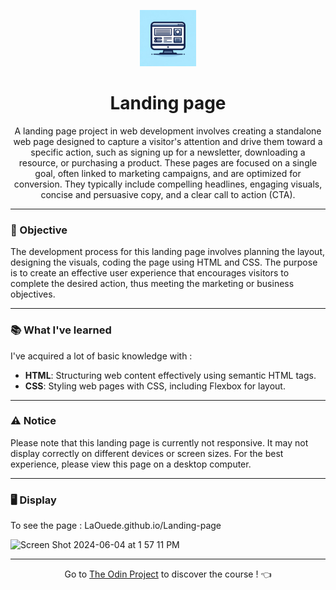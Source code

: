 <p align="center">
  <img src="https://github.com/LaOuede/Landing-page/blob/main/images/landing-page.png" width="90"/>
</p>


<h1 align=center>Landing page</h1>

<p align=center>
A landing page project in web development involves creating a standalone web page designed to capture a visitor's attention and drive them toward a  specific action, such as signing up for a newsletter, downloading a resource, or purchasing a product. These pages are focused on a single goal,   often linked to marketing campaigns, and are optimized for conversion. They typically include compelling headlines, engaging visuals, concise and persuasive copy, and a clear call to action (CTA).
</p>

---

<h3 align="left">🎯 Objective</h3>

<p align=left>
The development process for this landing page involves planning the layout, designing the visuals, coding the page using HTML and CSS. The purpose is to create an effective user experience that encourages visitors to complete the desired action, thus meeting the marketing or business objectives.
</p>

---

<h3 align="left">📚 What I've learned</h3>

I've acquired a lot of basic knowledge with :
- **HTML**: Structuring web content effectively using semantic HTML tags.
- **CSS**: Styling web pages with CSS, including Flexbox for layout.

---

<h3 align="left">⚠️ Notice</h3>
<p>Please note that this landing page is currently not responsive. It may not display correctly on different devices or screen sizes. For the best experience, please view this page on a desktop computer.</p>

---

<h3 align="left">🖥 Display</h3>

To see the page : <link>LaOuede.github.io/Landing-page</link>

<img width="1005" alt="Screen Shot 2024-06-04 at 1 57 11 PM" src="https://github.com/LaOuede/Landing-page/assets/114024436/6a27a6f2-e679-48d6-9c4e-637b3818556a">


---

<div align="center">

Go to [The Odin Project](https://www.theodinproject.com/) to discover the course ! 👈
</div>
